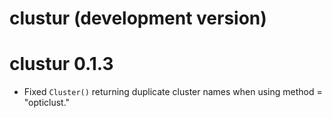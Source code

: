 # clustur (development version)

# clustur 0.1.3

* Fixed `Cluster()` returning duplicate cluster names when using method = "opticlust."
